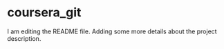 # coursera_git
I am editing the README file. Adding some more details about the project description.
